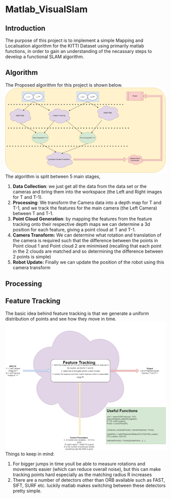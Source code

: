 # Matlab_VisualSlam

## Introduction

The purpose of this project is to implement a simple Mapping and Localisation algorithm for the KITTI Dataset using primarily matlab functions, in order to gain an understanding of the necassary steps to develop a functional SLAM algorithm.

## Algorithm
The Proposed algorithm for this project is shown below.
![alt text](https://github.com/Bill2107/Matlab_VisualSlam/blob/main/Planning/Algo.png?raw=true)
The algorithm is split between 5 main stages,
1. **Data Collection**: we just get all the data from the data set or the cameras and bring them into the workspace (the Left and Right images for T and T-1).
2. **Processing**: We transform the Camera data into a depth map for T and T-1, and we track the features for the main camera (the Left Camera) between T and T-1.
3. **Point Cloud Generation**: by mapping the features from the feature tracking onto their respective depth maps we can determine a 3d position for each feature, giving a point cloud at T and T-1.
4. **Camera Transform:** We can determine what rotation and translation of the camera is required such that the difference between the points in Point cloud 1 and Point cloud 2 are minimised (recalling that each point in the 2 clouds are matched and so determining the difference between 2 points is simple)
5. **Robot Update:** Finally we can update the position of the robot using this camera transform

## Processing
## Feature Tracking
The basic idea behind feature tracking is that we generate a uniform distribution of points and see how they move in time.
![alt text](https://github.com/Bill2107/Matlab_VisualSlam/blob/main/Planning/FeatureTracking.png?raw=true)
Things to keep in mind:
1. For bigger jumps in time youll be able to measure rotations and movements easier (which can reduce overall noise), but this can make tracking points hard especially as the matching radius R increases
2. There are a number of detectors other than ORB available such as FAST, SIFT, SURF etc. luckily matlab makes switching between these detectors pretty simple.
  
